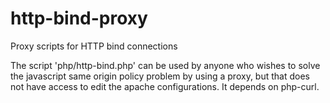 http-bind-proxy
===============

Proxy scripts for HTTP bind connections

The script 'php/http-bind.php' can be used by anyone who wishes to solve
the javascript same origin policy problem by using a proxy, but that does
not have access to edit the apache configurations.  It depends on php-curl.

